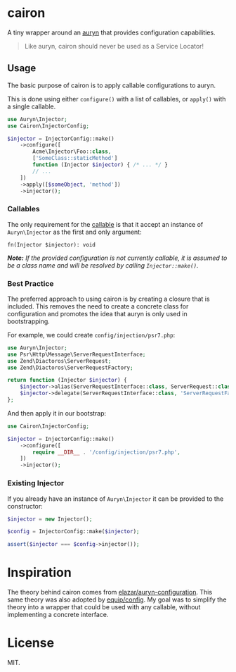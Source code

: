 # cairon

A tiny wrapper around an [auryn][auryn] that provides configuration capabilities.

> Like auryn, cairon should never be used as a Service Locator!

[auryn]: https://github.com/elazar/auryn-configuration

## Usage

The basic purpose of cairon is to apply callable configurations to auryn.

This is done using either `configure()` with a list of callables, or `apply()`
with a single callable.

```php
use Auryn\Injector;
use Cairon\InjectorConfig;

$injector = InjectorConfig::make()
    ->configure([
        Acme\Injector\Foo::class,
        ['SomeClass::staticMethod']
        function (Injector $injector) { /* ... */ }
        // ...
    ])
    ->apply([$someObject, 'method'])
    ->injector();
```

### Callables

The only requirement for the [callable][callable] is that it accept an instance
of `Auryn\Injector` as the first and only argument:

```
fn(Injector $injector): void
```

_**Note:** If the provided configuration is not currently callable, it is assumed
to be a class name and will be resolved by calling `Injector::make()`._

[callable]: https://github.com/elazar/auryn-configuration

### Best Practice

The preferred approach to using cairon is by creating a closure that is included.
This removes the need to create a concrete class for configuration and promotes
the idea that auryn is only used in bootstrapping.

For example, we could create `config/injection/psr7.php`:

```php
use Auryn\Injector;
use Psr\Http\Message\ServerRequestInterface;
use Zend\Diactoros\ServerRequest;
use Zend\Diactoros\ServerRequestFactory;

return function (Injector $injector) {
    $injector->alias(ServerRequestInterface::class, ServerRequest::class);
    $injector->delegate(ServerRequestInterface::class, 'ServerRequestFactory::fromGlobals');
};
```

And then apply it in our bootstrap:

```php
use Cairon\InjectorConfig;

$injector = InjectorConfig::make()
    ->configure([
        require __DIR__ . '/config/injection/psr7.php',
    ])
    ->injector();
```

### Existing Injector

If you already have an instance of `Auryn\Injector` it can be provided to the constructor:

```php
$injector = new Injector();

$config = InjectorConfig::make($injector);

assert($injector === $config->injector());
```

# Inspiration

The theory behind cairon comes from [elazar/auryn-configuration][auryn-configuration].
This same theory was also adopted by [equip/config][equip-config]. My goal was to
simplify the theory into a wrapper that could be used with any callable, without
implementing a concrete interface.

[auryn-configuration]: https://github.com/elazar/auryn-configuration
[equip-config]: https://github.com/equip/config

# License

MIT.
